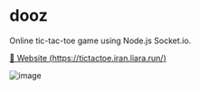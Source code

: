 # dooz
Online tic-tac-toe game using Node.js Socket.io.

[🔗 Website (https://tictactoe.iran.liara.run/)](https://tictactoe.iran.liara.run/)

![image](https://github.com/mitinull/dooz/assets/80200060/260bdd64-6940-4f0b-901f-73f0a0df9c70)
